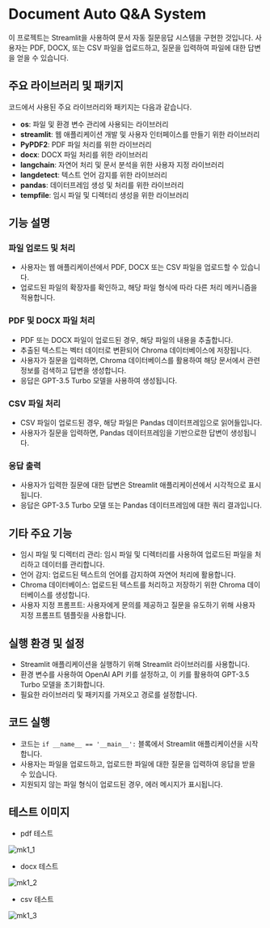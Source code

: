 # Document Auto Q&A System

이 프로젝트는 Streamlit을 사용하여 문서 자동 질문응답 시스템을 구현한 것입니다. 사용자는 PDF, DOCX, 또는 CSV 파일을 업로드하고, 질문을 입력하여 파일에 대한 답변을 얻을 수 있습니다.

## 주요 라이브러리 및 패키지

코드에서 사용된 주요 라이브러리와 패키지는 다음과 같습니다.

- **os**: 파일 및 환경 변수 관리에 사용되는 라이브러리
- **streamlit**: 웹 애플리케이션 개발 및 사용자 인터페이스를 만들기 위한 라이브러리
- **PyPDF2**: PDF 파일 처리를 위한 라이브러리
- **docx**: DOCX 파일 처리를 위한 라이브러리
- **langchain**: 자연어 처리 및 문서 분석을 위한 사용자 지정 라이브러리
- **langdetect**: 텍스트 언어 감지를 위한 라이브러리
- **pandas**: 데이터프레임 생성 및 처리를 위한 라이브러리
- **tempfile**: 임시 파일 및 디렉터리 생성을 위한 라이브러리

## 기능 설명

### 파일 업로드 및 처리

- 사용자는 웹 애플리케이션에서 PDF, DOCX 또는 CSV 파일을 업로드할 수 있습니다.
- 업로드된 파일의 확장자를 확인하고, 해당 파일 형식에 따라 다른 처리 메커니즘을 적용합니다.

### PDF 및 DOCX 파일 처리

- PDF 또는 DOCX 파일이 업로드된 경우, 해당 파일의 내용을 추출합니다.
- 추출된 텍스트는 벡터 데이터로 변환되어 Chroma 데이터베이스에 저장됩니다.
- 사용자가 질문을 입력하면, Chroma 데이터베이스를 활용하여 해당 문서에서 관련 정보를 검색하고 답변을 생성합니다.
- 응답은 GPT-3.5 Turbo 모델을 사용하여 생성됩니다.

### CSV 파일 처리

- CSV 파일이 업로드된 경우, 해당 파일은 Pandas 데이터프레임으로 읽어들입니다.
- 사용자가 질문을 입력하면, Pandas 데이터프레임을 기반으로한 답변이 생성됩니다.

### 응답 출력

- 사용자가 입력한 질문에 대한 답변은 Streamlit 애플리케이션에서 시각적으로 표시됩니다.
- 응답은 GPT-3.5 Turbo 모델 또는 Pandas 데이터프레임에 대한 쿼리 결과입니다.

## 기타 주요 기능

- 임시 파일 및 디렉터리 관리: 임시 파일 및 디렉터리를 사용하여 업로드된 파일을 처리하고 데이터를 관리합니다.
- 언어 감지: 업로드된 텍스트의 언어를 감지하여 자연어 처리에 활용합니다.
- Chroma 데이터베이스: 업로드된 텍스트를 처리하고 저장하기 위한 Chroma 데이터베이스를 생성합니다.
- 사용자 지정 프롬프트: 사용자에게 문의를 제공하고 질문을 유도하기 위해 사용자 지정 프롬프트 템플릿을 사용합니다.

## 실행 환경 및 설정

- Streamlit 애플리케이션을 실행하기 위해 Streamlit 라이브러리를 사용합니다.
- 환경 변수를 사용하여 OpenAI API 키를 설정하고, 이 키를 활용하여 GPT-3.5 Turbo 모델을 초기화합니다.
- 필요한 라이브러리 및 패키지를 가져오고 경로를 설정합니다.

## 코드 실행

- 코드는 `if __name__ == '__main__':` 블록에서 Streamlit 애플리케이션을 시작합니다.
- 사용자는 파일을 업로드하고, 업로드한 파일에 대한 질문을 입력하여 응답을 받을 수 있습니다.
- 지원되지 않는 파일 형식이 업로드된 경우, 에러 메시지가 표시됩니다.

## 테스트 이미지

- pdf 테스트
 
![mk1_1](https://github.com/jihyeok0924/DAQAS/assets/144129774/126e1ace-62cd-4bd6-b03d-b1b37543f684)
- docx 테스트
 
![mk1_2](https://github.com/jihyeok0924/DAQAS/assets/144129774/72247661-85ae-43cd-a791-5c65da174c35)
- csv 테스트
  
![mk1_3](https://github.com/jihyeok0924/DAQAS/assets/144129774/8fc9eeda-8dd6-4f84-b1d3-48221b73d451)
  



  
